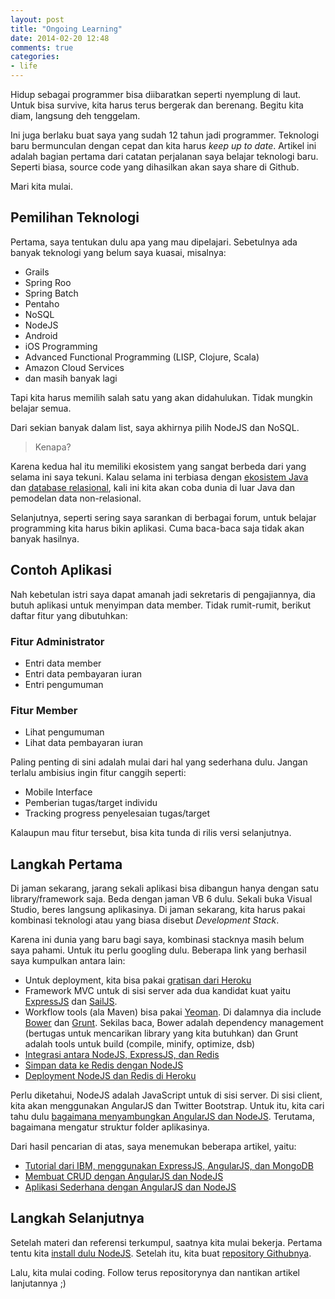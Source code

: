 ```yaml
---
layout: post
title: "Ongoing Learning"
date: 2014-02-20 12:48
comments: true
categories: 
- life
---
```


Hidup sebagai programmer bisa diibaratkan seperti nyemplung di laut. Untuk bisa survive, kita harus terus bergerak dan berenang. Begitu kita diam, langsung deh tenggelam.

Ini juga berlaku buat saya yang sudah 12 tahun jadi programmer. Teknologi baru bermunculan dengan cepat dan kita harus _keep up to date_. Artikel ini adalah bagian pertama dari catatan perjalanan saya belajar teknologi baru. Seperti biasa, source code yang dihasilkan akan saya share di Github.

Mari kita mulai.

<!--more-->

## Pemilihan Teknologi ##

Pertama, saya tentukan dulu apa yang mau dipelajari. Sebetulnya ada banyak teknologi yang belum saya kuasai, misalnya:

* Grails
* Spring Roo
* Spring Batch
* Pentaho
* NoSQL
* NodeJS
* Android
* iOS Programming
* Advanced Functional Programming (LISP, Clojure, Scala)
* Amazon Cloud Services
* dan masih banyak lagi

Tapi kita harus memilih salah satu yang akan didahulukan. Tidak mungkin belajar semua.

Dari sekian banyak dalam list, saya akhirnya pilih NodeJS dan NoSQL.

> Kenapa?

Karena kedua hal itu memiliki ekosistem yang sangat berbeda dari yang selama ini saya tekuni. Kalau selama ini terbiasa dengan [ekosistem Java](http://software.endy.muhardin.com/java/development-stack-2014/) dan [database relasional](http://software.endy.muhardin.com/java/konfigurasi-koneksi-database-dengan-spring/), kali ini kita akan coba dunia di luar Java dan pemodelan data non-relasional.

Selanjutnya, seperti sering saya sarankan di berbagai forum, untuk belajar programming kita harus bikin aplikasi. Cuma baca-baca saja tidak akan banyak hasilnya.

## Contoh Aplikasi ##

Nah kebetulan istri saya dapat amanah jadi sekretaris di pengajiannya, dia butuh aplikasi untuk menyimpan data member. Tidak rumit-rumit, berikut daftar fitur yang dibutuhkan:

### Fitur Administrator ###

* Entri data member
* Entri data pembayaran iuran
* Entri pengumuman

### Fitur Member ###

* Lihat pengumuman
* Lihat data pembayaran iuran

Paling penting di sini adalah mulai dari hal yang sederhana dulu. Jangan terlalu ambisius ingin fitur canggih seperti:

* Mobile Interface
* Pemberian tugas/target individu
* Tracking progress penyelesaian tugas/target

Kalaupun mau fitur tersebut, bisa kita tunda di rilis versi selanjutnya.


## Langkah Pertama ##

Di jaman sekarang, jarang sekali aplikasi bisa dibangun hanya dengan satu library/framework saja. Beda dengan jaman VB 6 dulu. Sekali buka Visual Studio, beres langsung aplikasinya. Di jaman sekarang, kita harus pakai kombinasi teknologi atau yang biasa disebut _Development Stack_.

Karena ini dunia yang baru bagi saya, kombinasi stacknya masih belum saya pahami. Untuk itu perlu googling dulu. Beberapa link yang berhasil saya kumpulkan antara lain:

* Untuk deployment, kita bisa pakai [gratisan dari Heroku](https://devcenter.heroku.com/articles/getting-started-with-nodejs)
* Framework MVC untuk di sisi server ada dua kandidat kuat yaitu [ExpressJS](http://expressjs.com/) dan [SailJS](http://sailsjs.org/#!documentation).
* Workflow tools (ala Maven) bisa pakai [Yeoman](http://yeoman.io/). Di dalamnya dia include [Bower](http://bower.io/) dan [Grunt](http://gruntjs.com/). Sekilas baca, Bower adalah dependency management (bertugas untuk mencarikan library yang kita butuhkan) dan Grunt adalah tools untuk build (compile, minify, optimize, dsb)
* [Integrasi antara NodeJS, ExpressJS, dan Redis](http://blog.modulus.io/nodejs-and-express-sessions)
* [Simpan data ke Redis dengan NodeJS](http://blog.semmy.me/post/46247962979/storing-simple-data-with-redis-and-node-js)
* [Deployment NodeJS dan Redis di Heroku](https://devcenter.heroku.com/articles/redistogo)

Perlu diketahui, NodeJS adalah JavaScript untuk di sisi server. Di sisi client, kita akan menggunakan AngularJS dan Twitter Bootstrap. Untuk itu, kita cari tahu dulu [bagaimana menyambungkan AngularJS dan NodeJS](https://www.google.com/search?q=sample+application+nodejs+angularjs). Terutama, bagaimana mengatur struktur folder aplikasinya.

Dari hasil pencarian di atas, saya menemukan beberapa artikel, yaitu:

* [Tutorial dari IBM, menggunakan ExpressJS, AngularJS, dan MongoDB](http://www.ibm.com/developerworks/library/wa-nodejs-polling-app/)
* [Membuat CRUD dengan AngularJS dan NodeJS](https://www.twilio.com/blog/2013/12/votr-part-5-angularjs-crud-restful-apis.html)
* [Aplikasi Sederhana dengan AngularJS dan NodeJS](http://bardevblog.wordpress.com/2013/08/14/understanding-angularjs-simple-example/)

## Langkah Selanjutnya ##

Setelah materi dan referensi terkumpul, saatnya kita mulai bekerja. Pertama tentu kita [install dulu NodeJS](http://askubuntu.com/a/83290). Setelah itu, kita buat [repository Githubnya](https://github.com/endymuhardin/aplikasi-membership).

Lalu, kita mulai coding. Follow terus repositorynya dan nantikan artikel lanjutannya ;)

